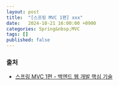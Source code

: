 ```yaml
---
layout: post
title:  "[스프링 MVC 1편] xxx"
date:   2024-10-21 16:00:00 +0900
categories: Spring&nbsp;MVC
tags: []
published: false
---
```


### 출처

- [스프링 MVC 1편 - 백엔드 웹 개발 핵심 기술](https://www.inflearn.com/course/%EC%8A%A4%ED%94%84%EB%A7%81-mvc-1)